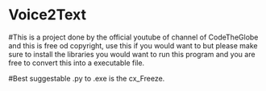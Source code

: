 # Voice2Text

#This is a project done by the official youtube of channel of CodeTheGlobe and this is free od copyright, use this if you would want to but please make sure to install the libraries you would want to run this program and you are free to convert this into a executable file. 
 
#Best suggestable .py to .exe is the cx_Freeze. 
